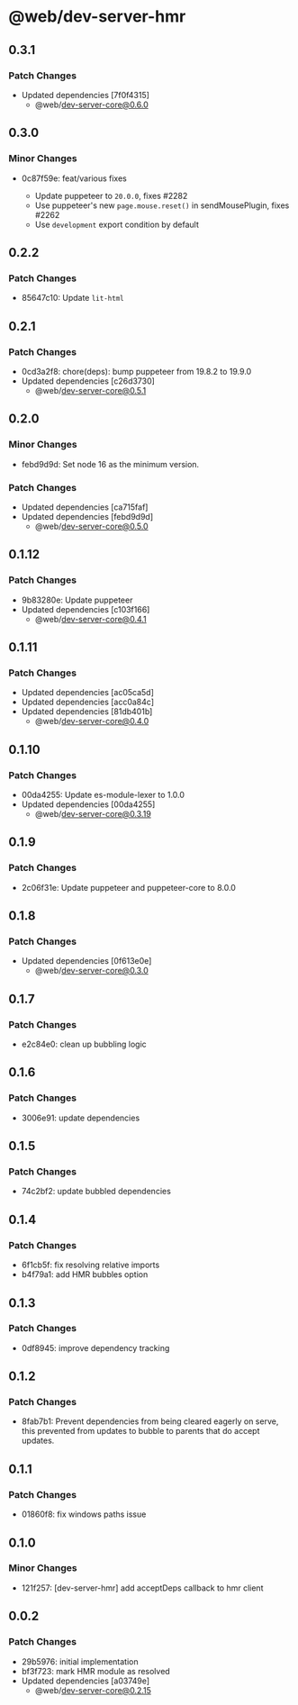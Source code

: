 # @web/dev-server-hmr

## 0.3.1

### Patch Changes

- Updated dependencies [7f0f4315]
  - @web/dev-server-core@0.6.0

## 0.3.0

### Minor Changes

- 0c87f59e: feat/various fixes

  - Update puppeteer to `20.0.0`, fixes #2282
  - Use puppeteer's new `page.mouse.reset()` in sendMousePlugin, fixes #2262
  - Use `development` export condition by default

## 0.2.2

### Patch Changes

- 85647c10: Update `lit-html`

## 0.2.1

### Patch Changes

- 0cd3a2f8: chore(deps): bump puppeteer from 19.8.2 to 19.9.0
- Updated dependencies [c26d3730]
  - @web/dev-server-core@0.5.1

## 0.2.0

### Minor Changes

- febd9d9d: Set node 16 as the minimum version.

### Patch Changes

- Updated dependencies [ca715faf]
- Updated dependencies [febd9d9d]
  - @web/dev-server-core@0.5.0

## 0.1.12

### Patch Changes

- 9b83280e: Update puppeteer
- Updated dependencies [c103f166]
  - @web/dev-server-core@0.4.1

## 0.1.11

### Patch Changes

- Updated dependencies [ac05ca5d]
- Updated dependencies [acc0a84c]
- Updated dependencies [81db401b]
  - @web/dev-server-core@0.4.0

## 0.1.10

### Patch Changes

- 00da4255: Update es-module-lexer to 1.0.0
- Updated dependencies [00da4255]
  - @web/dev-server-core@0.3.19

## 0.1.9

### Patch Changes

- 2c06f31e: Update puppeteer and puppeteer-core to 8.0.0

## 0.1.8

### Patch Changes

- Updated dependencies [0f613e0e]
  - @web/dev-server-core@0.3.0

## 0.1.7

### Patch Changes

- e2c84e0: clean up bubbling logic

## 0.1.6

### Patch Changes

- 3006e91: update dependencies

## 0.1.5

### Patch Changes

- 74c2bf2: update bubbled dependencies

## 0.1.4

### Patch Changes

- 6f1cb5f: fix resolving relative imports
- b4f79a1: add HMR bubbles option

## 0.1.3

### Patch Changes

- 0df8945: improve dependency tracking

## 0.1.2

### Patch Changes

- 8fab7b1: Prevent dependencies from being cleared eagerly on serve, this prevented from updates to bubble to parents that do accept updates.

## 0.1.1

### Patch Changes

- 01860f8: fix windows paths issue

## 0.1.0

### Minor Changes

- 121f257: [dev-server-hmr] add acceptDeps callback to hmr client

## 0.0.2

### Patch Changes

- 29b5976: initial implementation
- bf3f723: mark HMR module as resolved
- Updated dependencies [a03749e]
  - @web/dev-server-core@0.2.15
